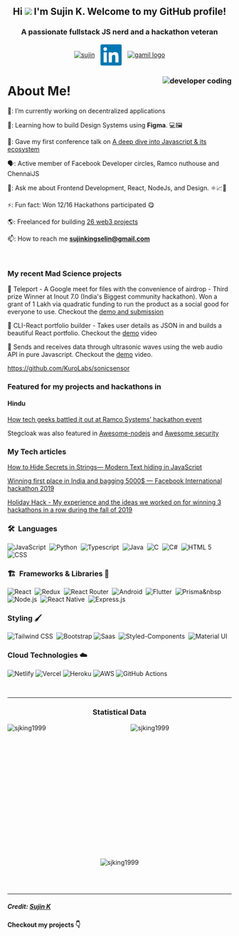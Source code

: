 <h2 align="center" >Hi <img src="https://github.com/abdoachhoubi/abdoachhoubi/blob/main/gifs/Hi.gif" width="30">  I'm Sujin K. Welcome to my GitHub profile! </h2>
<h3 align="center">A passionate fullstack JS nerd and a hackathon veteran</h3>

<p align="center">
<a href="https://sujin.surge.sh" target="blank"><img align="center" src="https://mir-s3-cdn-cf.behance.net/projects/404/aa8a2b94014737.Y3JvcCwzMzY2LDI2MzMsMCww.png" alt="sujin" height="50" width="50" /></a>&nbsp;&nbsp;
<a  href="https://www.linkedin.com/in/sujink/" target="blank"><img align="center" src="https://raw.githubusercontent.com/devicons/devicon/master/icons/linkedin/linkedin-original.svg" alt="https://www.linkedin.com/in/mohan-sundar-9881a7180/" height="50" width="50" /></a>&nbsp;&nbsp;
<a href="mailto:lksujins@gmail.com" target="blank"><img align="center" src="https://user-images.githubusercontent.com/36290185/215365227-e7534df4-efc1-4edc-8deb-4c463e1a8431.png" alt="gamil logo" height="40" width="50" /></a>
</p>



<h3 align="center">
<p><img align="right" src="https://github.com/Adam-pw/Adam-pw/blob/main/animation_500_kxa883sd.gif" alt="developer coding" /></p>




<h1>About Me!</h1>

🔭: I’m currently working on decentralized applications

🌱: Learning how to build Design Systems using **Figma**. 💻🖼️

🎤: Gave my first conference talk on [A deep dive into Javascript & its ecosystem](https://www.meetup.com/thenuthouse/events/251879530/)

🗣️: Active member of Facebook Developer circles, Ramco nuthouse and ChennaiJS 

💬: Ask me about Frontend Development, React, NodeJs, and Design. ⚛️📈🎨

⚡: Fun fact: Won 12/16 Hackathons participated 😋

🌎: Freelanced for building [26 web3 projects](https://drive.google.com/file/d/1jVdlpi5JbVj1UkzILpiXs1TXz2bGxkdy/view)

📫: How to reach me **sujinkingselin@gmail.com**

<br>

### My recent Mad Science projects

🚀 Teleport - A Google meet for files with the convenience of airdrop - Third prize Winner at Inout 7.0 (India's Biggest community hackathon). Won a grant of 1 Lakh via quadratic funding to run the product as a social good for everyone to use. Checkout the [demo and submission](https://devfolio.co/projects/teleport)

🚀 CLI-React portfolio builder - Takes user details as JSON in and builds a beautiful React portfolio. Checkout the [demo](https://res.cloudinary.com/dqmbs2chk/video/upload/v1599990241/reactfolio_fsehwp.mp4) video

🚀 Sends and receives data through  ultrasonic waves using the web audio API in pure Javascript. Checkout the [demo](https://res.cloudinary.com/dqmbs2chk/video/upload/v1598886336/demo_obb9eg.mp4) video.

https://github.com/KuroLabs/sonicsensor


### Featured for my projects and hackathons in


#### Hindu 

[How tech geeks battled it out at Ramco Systems’ hackathon event
](https://www.thehindu.com/sci-tech/technology/thinking-in-java/article30494245.ece)

Stegcloak was also featured in [Awesome-nodejs](https://github.com/sindresorhus/awesome-nodejs) and [Awesome security](https://github.com/sbilly/awesome-security)






### My Tech articles
<!-- BLOG-POST-LIST:START -->
[How to Hide Secrets in Strings— Modern Text hiding in JavaScript
](https://blog.bitsrc.io/how-to-hide-secrets-in-strings-modern-text-hiding-in-javascript-613a9faa5787?source=---------2------------------)

[Winning first place in India and bagging 5000$ — Facebook International hackathon 2019
](https://medium.com/)

[Holiday Hack - My experience and the ideas we worked on for winning 3 hackathons in a row during the fall of 2019](https://medium.com)
<!-- BLOG-POST-LIST:END -->


### 🛠 &nbsp;Languages

![JavaScript](https://img.shields.io/badge/JavaScript-F7DF1E?style=for-the-badge&logo=JavaScript&logoColor=white)&nbsp;
![Python](https://img.shields.io/badge/Python-3776AB?style=for-the-badge&logo=python&logoColor=white)&nbsp;
![Typescript](https://img.shields.io/badge/TypeScript-007ACC?style=for-the-badge&logo=typescript&logoColor=white)&nbsp;
![Java](https://img.shields.io/badge/Java-ED8B00?style=for-the-badge&logo=openjdk&logoColor=white)&nbsp;
![C](https://img.shields.io/badge/C-00599C?style=for-the-badge&logo=c&logoColor=white)&nbsp;
![C#](https://img.shields.io/badge/C%23-239120?style=for-the-badge&logo=c-sharp&logoColor=white)&nbsp;
![HTML 5](https://img.shields.io/badge/HTML5-E34F26?style=for-the-badge&logo=html5&logoColor=white)&nbsp;
![CSS](https://img.shields.io/badge/CSS3-1572B6?style=for-the-badge&logo=css3&logoColor=white)&nbsp;

<p align="left" width="200">

### 🏗️ &nbsp;Frameworks & Libraries 📖


![React](https://img.shields.io/badge/React-20232A?style=for-the-badge&logo=react&logoColor=61DAFB)&nbsp;
![Redux](https://img.shields.io/badge/Redux-593D88?style=for-the-badge&logo=redux&logoColor=white)&nbsp;
![React Router](https://img.shields.io/badge/React_Router-CA4245?style=for-the-badge&logo=react-router&logoColor=white)&nbsp;
![Android](https://img.shields.io/badge/Android-006400?style=for-the-badge&logo=android&logoColor=white)&nbsp;
![Flutter](https://img.shields.io/badge/Flutter-01BDEE?style=for-the-badge&logo=flutter&logoColor=white)&nbsp;
![Prisma](https://img.shields.io/badge/Prisma-3982CE?style=for-the-badge&logo=Prisma&logoColor=white)&nbsp
![Node.js](https://img.shields.io/badge/Node.js-43853D?style=for-the-badge&logo=node.js&logoColor=white)&nbsp;
![React Native](https://img.shields.io/badge/React_Native-FF0000?style=for-the-badge&logo=react&logoColor=white)&nbsp;
![Express.js](https://img.shields.io/badge/Express.js-404D59?style=for-the-badge)&nbsp;


### Styling 🖌️

![Tailwind CSS](https://img.shields.io/badge/Tailwind_CSS-38B2AC?style=for-the-badge&logo=tailwind-css&logoColor=white)&nbsp;
![Bootstrap](https://img.shields.io/badge/Bootstrap-563D7C?style=for-the-badge&logo=bootstrap&logoColor=white)
![Saas](https://img.shields.io/badge/Sass-CC6699?style=for-the-badge&logo=sass&logoColor=white)&nbsp;
![Styled-Components](https://img.shields.io/badge/styled--components-DB7093?style=for-the-badge&logo=styled-components&logoColor=white)&nbsp;
![Material UI](https://img.shields.io/badge/Material--UI-0081CB?style=for-the-badge&logo=material-ui&logoColor=white)&nbsp;


### Cloud Technologies ☁️

![Netlify](https://img.shields.io/badge/Netlify-00C7B7?style=for-the-badge&logo=netlify&logoColor=white)
![Vercel](https://img.shields.io/badge/Vercel-000000?style=for-the-badge&logo=vercel&logoColor=white)
![Heroku](https://img.shields.io/badge/Heroku-430098?style=for-the-badge&logo=heroku&logoColor=white)
![AWS](https://img.shields.io/badge/Amazon_AWS-FF9900?style=for-the-badge&logo=amazonaws&logoColor=white)
![GitHub Actions](https://img.shields.io/badge/GitHub_Actions-2088FF?style=for-the-badge&logo=github-actions&logoColor=white)

<br>

---

<h3 align="center">Statistical Data</h3>
<p align="left">
<p align="left"><img align="left" width="45%" height="300" src="https://github-readme-streak-stats.herokuapp.com/?user=sjking1999&theme=dark&background=0d1117&date_format=M%20j%5B%2C%20Y%5D" alt="sjking1999" /></p>
<p align="left">&nbsp;<img align="right" width="45%" height="300" src="https://github-readme-stats.vercel.app/api?username=sjking1999&show_icons=true&locale=en&bg_color=0d1117&text_color=ffffff&repo=convoychat"
    alt="sjking1999" /></p>
</p>

<br>

<p align="center">
<p align="center"><img align="center" width="50%" height="300"
    src="https://github-readme-stats.vercel.app/api/top-langs?username=sjking1999&show_icons=true&locale=en&bg_color=0d1117&text_color=ffffff&layout=compact"
    alt="sjking1999"
    bg_color=#808080/></p>

</p>

<br>

<br>

---

</p>

##### Credit: [Sujin K](https://github.com/sjking1999)

#### Checkout my projects 👇
